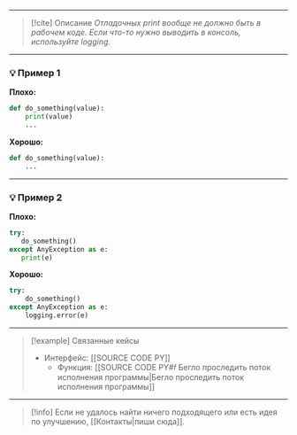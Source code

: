 ***

> [!cite] Описание
>_Отладочных print вообще не должно быть в рабочем коде. Если что-то нужно выводить в консоль, используйте logging._

***
### 💡 Пример 1


**Плохо:**
```python
def do_something(value):
    print(value)
    ...
```

**Хорошо:**
```python
def do_something(value):
    ...
```

***
### 💡 Пример 2


**Плохо:**
```python
try:
   do_something()
except AnyException as e:
   print(e)
```

**Хорошо:**
```python
try:
    do_something()
except AnyException as e:
    logging.error(e)
```

***

> [!example] Связанные кейсы
>- Интерфейс: [[SOURCE CODE PY]]
>	- Функция: [[SOURCE CODE PY#𝑓 Бегло проследить поток исполнения программы|Бегло проследить поток исполнения программы]]

***

> [!info]
> Если не удалось найти ничего подходящего или есть идея по улучшению, [[Контакты|пиши сюда]].
